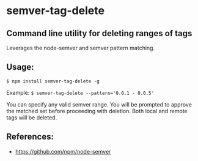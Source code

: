 # semver-tag-delete

## Command line utility for deleting ranges of tags

Leverages the node-semver and semver pattern matching.

## Usage:

`$ npm install semver-tag-delete -g`

Example: `$ semver-tag-delete --pattern='0.0.1 - 0.0.5'`

You can specify any valid semver range.  You will be prompted to approve the matched set before proceeding with deletion.
Both local and remote tags will be deleted.

## References:

* https://github.com/npm/node-semver
